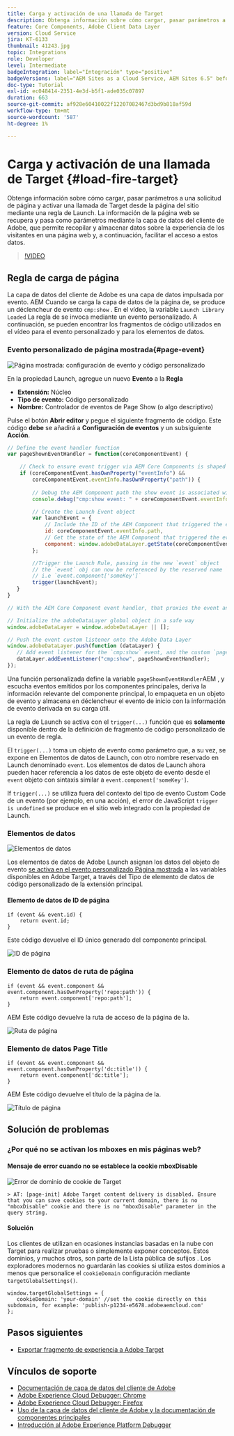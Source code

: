 ```yaml
---
title: Carga y activación de una llamada de Target
description: Obtenga información sobre cómo cargar, pasar parámetros a una solicitud de página y activar una llamada de Target desde la página del sitio mediante una regla de Launch. La información de la página se recupera y pasa como parámetros mediante la capa de datos del cliente de Adobe, que permite recopilar y almacenar datos sobre la experiencia de los visitantes en una página web y, a continuación, facilitar el acceso a estos datos.
feature: Core Components, Adobe Client Data Layer
version: Cloud Service
jira: KT-6133
thumbnail: 41243.jpg
topic: Integrations
role: Developer
level: Intermediate
badgeIntegration: label="Integración" type="positive"
badgeVersions: label="AEM Sites as a Cloud Service, AEM Sites 6.5" before-title="false"
doc-type: Tutorial
exl-id: ec048414-2351-4e3d-b5f1-ade035c07897
duration: 663
source-git-commit: af928e60410022f12207082467d3bd9b818af59d
workflow-type: tm+mt
source-wordcount: '587'
ht-degree: 1%

---
```


# Carga y activación de una llamada de Target {#load-fire-target}

Obtenga información sobre cómo cargar, pasar parámetros a una solicitud de página y activar una llamada de Target desde la página del sitio mediante una regla de Launch. La información de la página web se recupera y pasa como parámetros mediante la capa de datos del cliente de Adobe, que permite recopilar y almacenar datos sobre la experiencia de los visitantes en una página web y, a continuación, facilitar el acceso a estos datos.

>[!VIDEO](https://video.tv.adobe.com/v/41243?quality=12&learn=on)

## Regla de carga de página

La capa de datos del cliente de Adobe es una capa de datos impulsada por evento. AEM Cuando se carga la capa de datos de la página de, se produce un déclencheur de evento `cmp:show` . En el vídeo, la variable `Launch Library Loaded` La regla de se invoca mediante un evento personalizado. A continuación, se pueden encontrar los fragmentos de código utilizados en el vídeo para el evento personalizado y para los elementos de datos.

### Evento personalizado de página mostrada{#page-event}

![Página mostrada: configuración de evento y código personalizado](assets/load-and-fire-target-call.png)

En la propiedad Launch, agregue un nuevo **Evento** a la **Regla**

+ __Extensión:__ Núcleo
+ __Tipo de evento:__ Código personalizado
+ __Nombre:__ Controlador de eventos de Page Show (o algo descriptivo)

Pulse el botón __Abrir editor__ y pegue el siguiente fragmento de código. Este código __debe__ se añadirá a __Configuración de eventos__ y un subsiguiente __Acción__.

```javascript
// Define the event handler function
var pageShownEventHandler = function(coreComponentEvent) {

    // Check to ensure event trigger via AEM Core Components is shaped correctly
    if (coreComponentEvent.hasOwnProperty("eventInfo") && 
        coreComponentEvent.eventInfo.hasOwnProperty("path")) {
    
        // Debug the AEM Component path the show event is associated with
        console.debug("cmp:show event: " + coreComponentEvent.eventInfo.path);

        // Create the Launch Event object
        var launchEvent = {
            // Include the ID of the AEM Component that triggered the event
            id: coreComponentEvent.eventInfo.path,
            // Get the state of the AEM Component that triggered the event           
            component: window.adobeDataLayer.getState(coreComponentEvent.eventInfo.path)
        };

        //Trigger the Launch Rule, passing in the new `event` object
        // the `event` obj can now be referenced by the reserved name `event` by other Launch data elements
        // i.e `event.component['someKey']`
        trigger(launchEvent);
   }
}

// With the AEM Core Component event handler, that proxies the event and relevant information to Adobe Launch, defined above...

// Initialize the adobeDataLayer global object in a safe way
window.adobeDataLayer = window.adobeDataLayer || [];

// Push the event custom listener onto the Adobe Data Layer
window.adobeDataLayer.push(function (dataLayer) {
   // Add event listener for the `cmp:show` event, and the custom `pageShownEventHandler` function as the callback
   dataLayer.addEventListener("cmp:show", pageShownEventHandler);
});
```

Una función personalizada define la variable `pageShownEventHandler`AEM , y escucha eventos emitidos por los componentes principales, deriva la información relevante del componente principal, lo empaqueta en un objeto de evento y almacena en déclencheur el evento de inicio con la información de evento derivada en su carga útil.

La regla de Launch se activa con el `trigger(...)` función que es __solamente__ disponible dentro de la definición de fragmento de código personalizado de un evento de regla.

El `trigger(...)` toma un objeto de evento como parámetro que, a su vez, se expone en Elementos de datos de Launch, con otro nombre reservado en Launch denominado `event`. Los elementos de datos de Launch ahora pueden hacer referencia a los datos de este objeto de evento desde el `event` objeto con sintaxis similar a `event.component['someKey']`.

If `trigger(...)` se utiliza fuera del contexto del tipo de evento Custom Code de un evento (por ejemplo, en una acción), el error de JavaScript `trigger is undefined` se produce en el sitio web integrado con la propiedad de Launch.


### Elementos de datos

![Elementos de datos](assets/data-elements.png)

Los elementos de datos de Adobe Launch asignan los datos del objeto de evento [se activa en el evento personalizado Página mostrada](#page-event) a las variables disponibles en Adobe Target, a través del Tipo de elemento de datos de código personalizado de la extensión principal.

#### Elemento de datos de ID de página

```
if (event && event.id) {
    return event.id;
}
```

Este código devuelve el ID único generado del componente principal.

![ID de página](assets/pageid.png)

### Elemento de datos de ruta de página

```
if (event && event.component && event.component.hasOwnProperty('repo:path')) {
    return event.component['repo:path'];
}
```

AEM Este código devuelve la ruta de acceso de la página de la.

![Ruta de página](assets/pagepath.png)

### Elemento de datos Page Title

```
if (event && event.component && event.component.hasOwnProperty('dc:title')) {
    return event.component['dc:title'];
}
```

AEM Este código devuelve el título de la página de la.

![Título de página](assets/pagetitle.png)

## Solución de problemas

### ¿Por qué no se activan los mboxes en mis páginas web?

#### Mensaje de error cuando no se establece la cookie mboxDisable

![Error de dominio de cookie de Target](assets/target-cookie-error.png)

```
> AT: [page-init] Adobe Target content delivery is disabled. Ensure that you can save cookies to your current domain, there is no "mboxDisable" cookie and there is no "mboxDisable" parameter in the query string.
```

#### Solución

Los clientes de utilizan en ocasiones instancias basadas en la nube con Target para realizar pruebas o simplemente exponer conceptos. Estos dominios, y muchos otros, son parte de la Lista pública de sufijos .
Los exploradores modernos no guardarán las cookies si utiliza estos dominios a menos que personalice el `cookieDomain` configuración mediante `targetGlobalSettings()`.

```
window.targetGlobalSettings = {  
   cookieDomain: 'your-domain' //set the cookie directly on this subdomain, for example: 'publish-p1234-e5678.adobeaemcloud.com'
};
```

## Pasos siguientes

+ [Exportar fragmento de experiencia a Adobe Target](./export-experience-fragment-target.md)

## Vínculos de soporte

+ [Documentación de capa de datos del cliente de Adobe](https://github.com/adobe/adobe-client-data-layer/wiki)
+ [Adobe Experience Cloud Debugger: Chrome](https://chrome.google.com/webstore/detail/adobe-experience-platform/bfnnokhpnncpkdmbokanobigaccjkpob)
+ [Adobe Experience Cloud Debugger: Firefox](https://addons.mozilla.org/en-US/firefox/addon/adobe-experience-platform-dbg/)
+ [Uso de la capa de datos del cliente de Adobe y la documentación de componentes principales](https://experienceleague.adobe.com/docs/experience-manager-core-components/using/developing/data-layer/overview.html?lang=es)
+ [Introducción al Adobe Experience Platform Debugger](https://experienceleague.adobe.com/docs/platform-learn/data-collection/debugger/overview.html)
